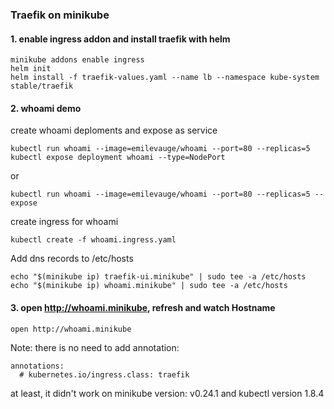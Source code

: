 ### Traefik on minikube



#### 1. enable ingress addon and install traefik with helm

```
minikube addons enable ingress
helm init
helm install -f traefik-values.yaml --name lb --namespace kube-system stable/traefik 
```

#### 2. whoami demo

create whoami deploments and expose as service  

```
kubectl run whoami --image=emilevauge/whoami --port=80 --replicas=5
kubectl expose deployment whoami --type=NodePort
```
or

```
kubectl run whoami --image=emilevauge/whoami --port=80 --replicas=5 --expose 
```

create ingress for whoami  

```
kubectl create -f whoami.ingress.yaml
```

Add dns records to /etc/hosts

```
echo "$(minikube ip) traefik-ui.minikube" | sudo tee -a /etc/hosts
echo "$(minikube ip) whoami.minikube" | sudo tee -a /etc/hosts
```

#### 3. open http://whoami.minikube, refresh and watch Hostname  

```
open http://whoami.minikube
```








Note: there is no need to add annotation:
  
  ```
  annotations:
    # kubernetes.io/ingress.class: traefik
  ```
  at least, it didn't work on minikube version: v0.24.1 and kubectl version 1.8.4

